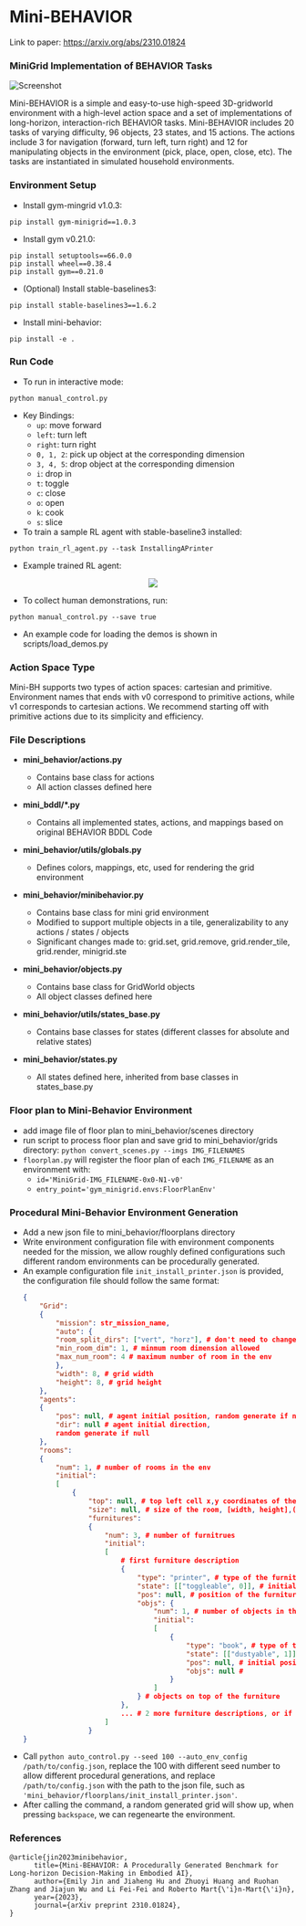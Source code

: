 # Mini-BEHAVIOR
Link to paper: https://arxiv.org/abs/2310.01824 

###  MiniGrid Implementation of BEHAVIOR Tasks 
![Screenshot](img/overview.png)

Mini-BEHAVIOR is a simple and easy-to-use high-speed 3D-gridworld environment
with a high-level action space and a set of implementations of long-horizon, interaction-rich BEHAVIOR tasks.
Mini-BEHAVIOR includes 20 tasks of varying difficulty, 96 objects, 23 states, and 15 actions. 
The actions include 3 for navigation (forward, turn left, turn right) and 12 for manipulating objects in the environment 
(pick, place, open, close, etc). 
The tasks are instantiated in simulated household environments.

### Environment Setup
* Install gym-mingrid v1.0.3: 
```
pip install gym-minigrid==1.0.3
```
* Install gym v0.21.0: 
```
pip install setuptools==66.0.0
pip install wheel==0.38.4
pip install gym==0.21.0
```
* (Optional) Install stable-baselines3: 
```
pip install stable-baselines3==1.6.2
```
* Install mini-behavior: 
```
pip install -e .
```

### Run Code 
* To run in interactive mode:
```
python manual_control.py
```
* Key Bindings:
  - `up`: move forward
  - `left`: turn left
  - `right`: turn right
  - `0, 1, 2`: pick up object at the corresponding dimension
  - `3, 4, 5`: drop object at the corresponding dimension
  - `i`: drop in
  - `t`: toggle
  - `c`: close
  - `o`: open
  - `k`: cook
  - `s`: slice
* To train a sample RL agent with stable-baseline3 installed:
```
python train_rl_agent.py --task InstallingAPrinter
```
* Example trained RL agent:
<p align="center">
  <img src="img/printer.gif"/>
</p>

* To collect human demonstrations, run:
```
python manual_control.py --save true
```
* An example code for loading the demos is shown in scripts/load_demos.py

### Action Space Type
Mini-BH supports two types of action spaces: cartesian and primitive. Environment names that ends with v0 correspond to 
primitive actions, while v1 corresponds to cartesian actions. We recommend starting off with primitive actions due to 
its  simplicity and efficiency.

### File Descriptions 
* **mini_behavior/actions.py**
    * Contains base class for actions 
    * All action classes defined here

* **mini_bddl/*.py**
    * Contains all implemented states, actions, and mappings based on original BEHAVIOR BDDL Code

* **mini_behavior/utils/globals.py**
    *  Defines colors, mappings, etc, used for rendering the grid environment

* **mini_behavior/minibehavior.py**
    * Contains base class for mini grid environment
    * Modified to support multiple objects in a tile, generalizability to any actions / states / objects
    * Significant changes made to: grid.set, grid.remove, grid.render_tile, grid.render, minigrid.ste

* **mini_behavior/objects.py**
    * Contains base class for GridWorld objects
    * All object classes defined here

* **mini_behavior/utils/states_base.py**
    * Contains base classes for states (different classes for absolute and relative states)

* **mini_behavior/states.py**
    * All states defined here, inherited from base classes in states_base.py


### Floor plan to Mini-Behavior Environment
* add image file of floor plan to mini_behavior/scenes directory
* run script to process floor plan and save grid to mini_behavior/grids directory: `python convert_scenes.py --imgs IMG_FILENAMES`
* `floorplan.py` will register the floor plan of each `IMG_FILENAME` as an environment with:
    * `id='MiniGrid-IMG_FILENAME-0x0-N1-v0'`
    * `entry_point='gym_minigrid.envs:FloorPlanEnv'`

### Procedural Mini-Behavior Environment Generation

- Add a new json file to mini_behavior/floorplans directory
- Write environment configuration file with environment components needed for the mission, we allow roughly defined configurations such different random environments can be procedurally generated.
- An example configuration file `init_install_printer.json` is provided, the configuration file should follow the same format:
    ```json
    {
        "Grid":
        {
            "mission": str_mission_name, 
            "auto": { 
            "room_split_dirs": ["vert", "horz"], # don't need to change
            "min_room_dim": 1, # minmum room dimension allowed
            "max_num_room": 4 # maximum number of room in the env
            },
            "width": 8, # grid width
            "height": 8, # grid height
        },
        "agents":
        {
            "pos": null, # agent initial position, random generate if null
            "dir": null # agent initial direction,
            random generate if null
        },
        "rooms":
        {
            "num": 1, # number of rooms in the env
            "initial":
            [
                {
                    "top": null, # top left cell x,y coordinates of the room, [x, y], (exclude the walls)
                    "size": null, # size of the room, [width, height],(exclude the walls)
                    "furnitures": 
                    {
                        "num": 3, # number of furnitrues
                        "initial": 
                        [   
                            # first furniture description
                            {
                                "type": "printer", # type of the furniture
                                "state": [["toggleable", 0]], # initial state of the furniture [[state, 0/1]], for not specified states for the furniture, random generate 0 or 1
                                "pos": null, # position of the furniture 
                                "objs": {
                                    "num": 1, # number of objects in the furniture
                                    "initial": 
                                    [
                                        {
                                            "type": "book", # type of the object
                                            "state": [["dustyable", 1]], # initial state of the furniture [[state, 0/1]], for not specified states for the furniture, random generate 0 or 1
                                            "pos": null, # initial position of the object
                                            "objs": null # 
                                        }
                                    ]
                                } # objects on top of the furniture
                            },
                            ... # 2 more furniture descriptions, or if less than 2, random generate till 3 rooms
                        ]
                    }
    }
    ```
- Call `python auto_control.py --seed 100 --auto_env_config /path/to/config.json`, replace the 100 with different seed number to allow different procedural generations, and replace `/path/to/config.json` with the path to the json file, such as `'mini_behavior/floorplans/init_install_printer.json'`.
- After calling the command, a random generated grid will show up, when pressing `backspace`, we can regenearte the environment.

### References
```
@article{jin2023minibehavior,
      title={Mini-BEHAVIOR: A Procedurally Generated Benchmark for Long-horizon Decision-Making in Embodied AI}, 
      author={Emily Jin and Jiaheng Hu and Zhuoyi Huang and Ruohan Zhang and Jiajun Wu and Li Fei-Fei and Roberto Mart{\'i}n-Mart{\'i}n},
      year={2023},
      journal={arXiv preprint 2310.01824},
}
```
